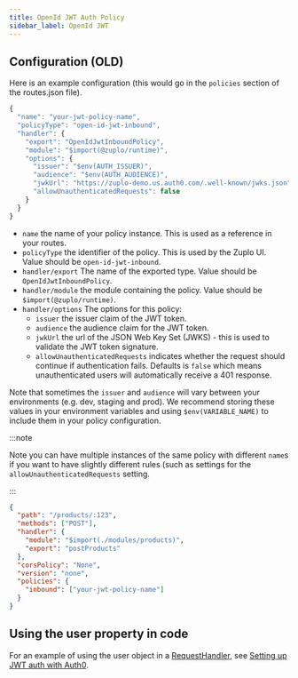 ```yaml
---
title: OpenId JWT Auth Policy
sidebar_label: OpenId JWT
---
```


## Configuration (OLD)

Here is an example configuration (this would go in the `policies` section of the routes.json file).

```ts
{
  "name": "your-jwt-policy-name",
  "policyType": "open-id-jwt-inbound",
  "handler": {
    "export": "OpenIdJwtInboundPolicy",
    "module": "$import(@zuplo/runtime)",
    "options": {
      "issuer": "$env(AUTH_ISSUER)",
      "audience": "$env(AUTH_AUDIENCE)",
      "jwkUrl": "https://zuplo-demo.us.auth0.com/.well-known/jwks.json",
      "allowUnauthenticatedRequests": false
    }
  }
}
```

- `name` the name of your policy instance. This is used as a reference in your routes.
- `policyType` the identifier of the policy. This is used by the Zuplo UI. Value should be `open-id-jwt-inbound`.
- `handler/export` The name of the exported type. Value should be
  `OpenIdJwtInboundPolicy`.
- `handler/module` the module containing the policy. Value should be
  `$import(@zuplo/runtime)`.
- `handler/options` The options for this policy:
  - `issuer` the issuer claim of the JWT token.
  - `audience` the audience claim for the JWT token.
  - `jwkUrl` the url of the JSON Web Key Set (JWKS) - this is used to validate
    the JWT token signature.
  - `allowUnauthenticatedRequests` indicates whether the request should continue if authentication fails. Defaults is `false` which means unauthenticated users will automatically receive a 401 response.

Note that sometimes the `issuer` and `audience` will vary between your
environments (e.g. dev, staging and prod). We recommend storing these values in your environment variables and using `$env(VARIABLE_NAME)` to include them in your policy configuration.

:::note

Note you can have multiple instances of the same policy with different `name`s if you want to have slightly different rules (such as settings for the `allowUnauthenticatedRequests` setting.

:::

```json
{
  "path": "/products/:123",
  "methods": ["POST"],
  "handler": {
    "module": "$import(./modules/products)",
    "export": "postProducts"
  },
  "corsPolicy": "None",
  "version": "none",
  "policies": {
    "inbound": ["your-jwt-policy-name"]
  }
}
```

## Using the user property in code

For an example of using the user object in a [RequestHandler](../handlers/custom-handler.md), see [Setting up JWT auth with Auth0](../policies/auth0-jwt-auth-inbound.md).
